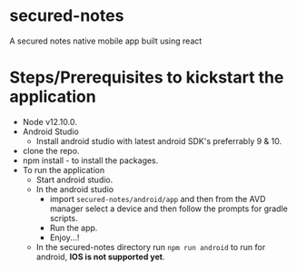 # secured-notes
A secured notes native mobile app built using react

# Steps/Prerequisites to kickstart the application
* Node v12.10.0.
* Android Studio
    * Install android studio with latest android SDK's preferrably 9 & 10.
* clone the repo.
* npm install - to install the packages.
* To run the application
    * Start android studio.
    * In the android studio 
        * import `secured-notes/android/app` and then from the AVD manager select a device and then follow the prompts for gradle scripts.
        * Run the app.
        * Enjoy...!
    * In the secured-notes directory run `npm run android` to run for android, **IOS is not supported yet**.